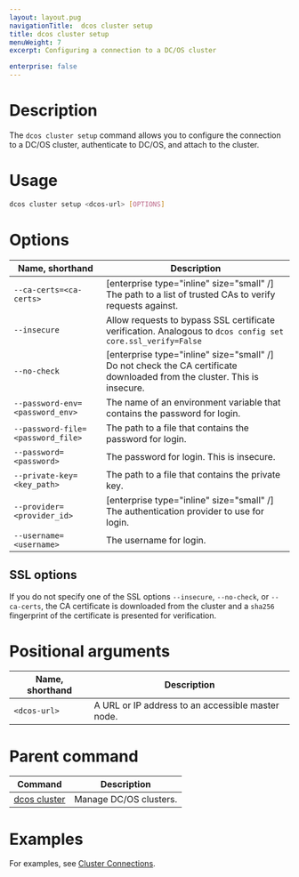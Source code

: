 ```yaml
---
layout: layout.pug
navigationTitle:  dcos cluster setup
title: dcos cluster setup
menuWeight: 7
excerpt: Configuring a connection to a DC/OS cluster

enterprise: false
---
```


# Description
The `dcos cluster setup` command allows you to configure the connection to a DC/OS cluster, authenticate to DC/OS, and attach to the cluster.

# Usage

```bash
dcos cluster setup <dcos-url> [OPTIONS]
```

# Options

| Name, shorthand | Description |
|---------|-------------|
|  `--ca-certs=<ca-certs>` |  [enterprise type="inline" size="small" /] The path to a list of trusted CAs to verify requests against.  |
|  `--insecure` |  Allow requests to bypass SSL certificate verification. Analogous to `dcos config set core.ssl_verify=False`|
|  `--no-check` |  [enterprise type="inline" size="small" /] Do not check the CA certificate downloaded from the cluster. This is insecure. |
|  `--password-env=<password_env>` |  The name of an environment variable that contains the password for login. |
|  `--password-file=<password_file>`  | The path to a file that contains the password for login. |
|  `--password=<password>`  |  The password for login. This is insecure.  |
|  `--private-key=<key_path>`  |  The path to a file that contains the private key.  |
|  `--provider=<provider_id>`  |  [enterprise type="inline" size="small" /] The authentication provider to use for login.  |
|  `--username=<username>`  | The username for login. |

## SSL options

If you do not specify one of the SSL options `--insecure`, `--no-check`, or `--ca-certs`, the CA certificate is downloaded from the cluster and a `sha256` fingerprint of the certificate is presented for verification.

# Positional arguments

| Name, shorthand | Description |
|---------|-------------|
| `<dcos-url>`   | A URL or IP address to an accessible master node. |


# Parent command

| Command | Description |
|---------|-------------|
| [dcos cluster](/mesosphere/dcos/1.11/cli/command-reference/dcos-cluster/) | Manage DC/OS clusters. |

# Examples
For examples, see [Cluster Connections](/mesosphere/dcos/1.11/administering-clusters/multiple-clusters/cluster-connections/).
